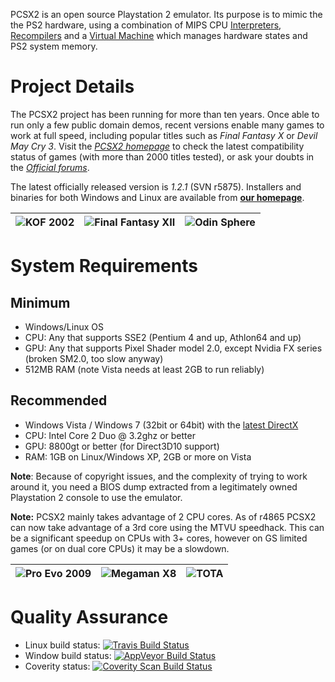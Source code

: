 PCSX2 is an open source Playstation 2 emulator. Its purpose is to mimic the the PS2 hardware, using a combination of MIPS CPU [Interpreters](http://en.wikipedia.org/wiki/Interpreter_\(computing\)), [Recompilers](http://en.wikipedia.org/wiki/Dynamic_recompilation) and a [Virtual Machine](http://en.wikipedia.org/wiki/Virtual_machine) which manages hardware states and PS2 system memory.

# Project Details

The PCSX2 project has been running for more than ten years. Once able to run only a few public domain demos, recent versions enable many games to work at full speed, including popular titles such as *Final Fantasy X* or *Devil May Cry 3*. Visit the *[PCSX2 homepage](http://pcsx2.net)* to check the latest compatibility status of games (with more than 2000 titles tested), or ask your doubts in the *[Official forums](http://forums.pcsx2.net/)*.

The latest officially released version is *1.2.1* (SVN r5875).
Installers and binaries for both Windows and Linux are available from **[our homepage](http://pcsx2.net/)**.

| ![KOF 2002](https://dl.dropboxusercontent.com/u/743491/PCSX2/KoF2002.jpg "KOF 2002") | ![Final Fantasy XII](https://dl.dropboxusercontent.com/u/743491/PCSX2/FinalFantasyXII.jpg "Final Fantasy XII") | ![Odin Sphere](https://dl.dropboxusercontent.com/u/743491/PCSX2/OdinSphere.jpg "Odin Sphere")
|:----:|:----:|:----:|

# System Requirements

## Minimum
* Windows/Linux OS
* CPU: Any that supports SSE2 (Pentium 4 and up, Athlon64 and up)
* GPU: Any that supports Pixel Shader model 2.0, except Nvidia FX series (broken SM2.0, too slow anyway)
* 512MB RAM (note Vista needs at least 2GB to run reliably)

## Recommended
* Windows Vista / Windows 7 (32bit or 64bit) with the [latest DirectX](https://www.microsoft.com/en-us/download/details.aspx?id=8109)
* CPU: Intel Core 2 Duo @ 3.2ghz or better
* GPU: 8800gt or better (for Direct3D10 support)
* RAM: 1GB on Linux/Windows XP, 2GB or more on Vista

**Note**: Because of copyright issues, and the complexity of trying to work around it, you need a BIOS dump extracted from a legitimately owned Playstation 2 console to use the emulator.

**Note:** PCSX2 mainly takes advantage of 2 CPU cores. As of r4865 PCSX2 can now take advantage of a 3rd core using the MTVU speedhack. This can be a significant speedup on CPUs with 3+ cores, however on GS limited games (or on dual core CPUs) it may be a slowdown.

| ![Pro Evo 2009](https://dl.dropboxusercontent.com/u/743491/PCSX2/ProEvo2009.jpg "Pro Evo 2009") | ![Megaman X8](https://dl.dropboxusercontent.com/u/743491/PCSX2/MegamanX8.jpg "Megaman X8") | ![TOTA](https://dl.dropboxusercontent.com/u/743491/PCSX2/TOTA.jpg "TOTA")
|:----:|:----:|:----:|

# Quality Assurance

* Linux build status: [![Travis Build Status](https://travis-ci.org/PCSX2/pcsx2.svg?branch=master)](https://travis-ci.org/PCSX2/pcsx2)
* Window build status: [![AppVeyor Build Status](https://ci.appveyor.com/api/projects/status/github/gregory32/pcsx2/branch/master?svg=true)](https://ci.appveyor.com/project/gregory38/pcsx2/branch/master)
* Coverity status: [![Coverity Scan Build Status](https://scan.coverity.com/projects/6310/badge.svg)](https://scan.coverity.com/projects/6310)
